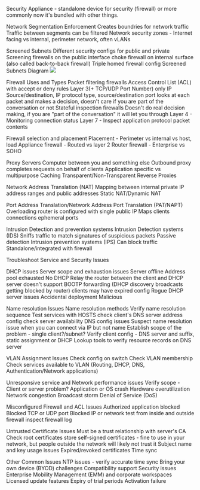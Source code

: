 Security Appliance - standalone device for security (firewall) or more commonly now it's bundled with other things.

Network Segmentation Enforcement
	Creates boundries for network traffic
	Traffic between segments can be filtered
	Network security zones - Internet facing vs internal, perimeter network, often vLANs

Screened Subnets
	Different security configs for public and private
	Screening firewalls on the public interface
	choke firewall on internal surface (also called back-to-back firewall)
	Triple homed firewall config
	Screened Subnets Diagram
		![](Pasted%20image%2020231108081602.png)

Firewall Uses and Types
	Packet filtering firewalls
		Access Control List (ACL) with accept or deny rules
		Layer 3(+ TCP/UDP Port Number) only
		IP Source/destination, IP protocol type, source/destination port
		looks at each packet and makes a decision, doesn't care if you are part of the conversation or not
	Stateful inspection firewalls
		Doesn't do real decision making, if you are "part of the conversation" it will let you through
		Layer 4 - Monitoring connection status
		Layer 7 - Inspect application protocol packet contents

Firewall selection and placement
	Placement - Perimeter vs internal vs host, load
	Appliance firewall - Routed vs layer 2
	Router firewall - Enterprise vs SOHO

Proxy Servers
	Computer between you and something else
	Outbound proxy completes requests on behalf of clients
	Application specific vs multipurpose
	Caching
	Transparent/Non-Transparent
	Reverse Proxies

Network Address Translation (NAT)
	Mapping between internal private IP address ranges and public addresses
	Static NAT/Dynamic NAT

Port Address Translation/Network Address Port Translation (PAT/NAPT)
	Overloading
	router is configured with single public IP
	Maps clients connections ephemeral ports

Intrusion Detection and prevention systems
	Intrusion Detection systems (IDS)
		Sniffs traffic to match signatures of suspicious packets
		Passive detection
	Intrusion prevention systems (IPS)
		Can block traffic
	Standalone/integrated with firewall

Troubleshoot Service and Security Issues

DHCP issues
	Server scope and exhaustion issues
		Server offline
		Address pool exhausted
		No DHCP Relay
		the router between the client and DHCP server doesn't support BOOTP forwarding (DHCP discovery broadcasts getting blocked by router)
		clients may have expired config
	Rogue DHCP server issues
		Accidental deployment
		Malicious

Name resolution Issues
	Name resolution methods
		Verify name resolution sequence
		Test services with HOSTS
		check client's DNS server address config
		check server availability
	DNS config issues
		Suspect name resolution issue when you can connect via IP but not name
		Establish scope of the problem - single client?/subnet?
		Verify client config - DNS server and suffix, static assignment or DHCP
		Lookup tools to verify resource records on DNS server

VLAN Assignment Issues
	Check config on switch
	Check VLAN membership
	Check services available to VLAN (Routing, DHCP, DNS, Authentication/Network applications)

Unresponsive service and Network performance issues
	Verify scope - Client or server problem?
	Application or OS crash
	Hardware overutilization
	Network congestion
	Broadcast storm
	Denial of Service (DoS)

Misconfigured Firewall and ACL Issues
	Authorized application blocked
		Blocked TCP or UDP port
		Blocked IP or network
		test from inside and outside firewall
		inspect firewall log

Untrusted Certificate Issues
	Must be a trust relationship with server's CA
	Check root certificates store
	self-signed certificates - fine to use in your network, but people outside the network will likely not trust it
	Subject name and key usage issues
	Expired/revoked certificates
	Time sync

Other Common Issues
	NTP issues - verify accurate time sync
	Bring your own device (BYOD) challenges
		Compatibility support
		Security issues
		Enterprise Mobility Management (EMM) and corporate workspaces
	Licensed update features
		Expiry of trial periods
		Activation failure

